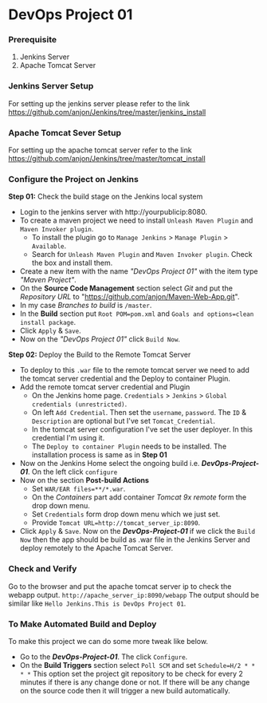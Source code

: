 # DevOps Project 01

### Prerequisite
1. Jenkins Server
2. Apache Tomcat Server

### Jenkins Server Setup
For setting up the jenkins server please refer to the link https://github.com/anjon/Jenkins/tree/master/jenkins_install

### Apache Tomcat Sever Setup
For setting up the apache tomcat server refer to the link https://github.com/anjon/Jenkins/tree/master/tomcat_install

### Configure the Project on Jenkins
**Step 01:** Check the build stage on the Jenkins local system
- Login to the jenkins server with http://yourpublicip:8080.
- To create a maven project we need to install `Unleash Maven Plugin` and `Maven Invoker plugin`.
  - To install the plugin go to `Manage Jenkins` > `Manage Plugin` > `Available`. 
  - Search for `Unleash Maven Plugin` and `Maven Invoker plugin`. Check the box and install them.
- Create a new item with the name *"DevOps Project 01"* with the item type *"Maven Project"*.
- On the **Source Code Management** section select *Git* and put the *Repository URL* to "https://github.com/anjon/Maven-Web-App.git".
- In my case *Branches to build* is `/master`.
- In the **Build** section put `Root POM=pom.xml` and `Goals and options=clean install package`.
- Click `Apply` & `Save`.
- Now on the *"DevOps Project 01"* click `Build Now`.

**Step 02:** Deploy the Build to the Remote Tomcat Server
- To deploy to this `.war` file to the remote tomcat server we need to add the tomcat server credential and the Deploy to container Plugin.
- Add the remote tomcat server credential and Plugin
  - On the Jenkins home page. `Credentials` > `Jenkins` > `Global credentials (unrestricted)`.
  - On left `Add Credential`. Then set the `username`, `password`. The `ID` & `Description` are optional but I've set `Tomcat_Credential`.
  - In the tomcat server configuration I've set the user deployer. In this credential I'm using it.
  - The `Deploy to container Plugin` needs to be installed. The installation process is same as in **Step 01**
- Now on the Jenkins Home select the ongoing build i.e. ***DevOps-Project-01***. On the left click `configure`
- Now on the section **Post-build Actions** 
  - Set `WAR/EAR files=**/*.war`. 
  - On the *Containers* part add container *Tomcat 9x remote* form the drop down menu.
  - Set `Credentials` form drop down menu which we just set.
  - Provide `Tomcat URL=http://tomcat_server_ip:8090`. 
- Click `Apply` & `Save`. 
Now on the ***DevOps-Project-01*** if we click the `Build Now` then the app should be build as .war file in the Jenkins Server and deploy remotely to the Apache Tomcat Server. 

### Check and Verify
Go to the browser and put the apache tomcat server ip to check the webapp output. 
`http://apache_server_ip:8090/webapp`
The output should be similar like 
`Hello Jenkins.This is DevOps Project 01`.

### To Make Automated Build and Deploy
To make this project we can do some more tweak like below. 
- Go to the ***DevOps-Project-01***. The click `Configure`. 
- On the **Build Triggers** section select `Poll SCM` and set `Schedule=H/2 * * * *`
This option set the project git repository to be check for every 2 minutes if there is any change done or not. If there will be any change on the source code then it will trigger a new build automatically. 

